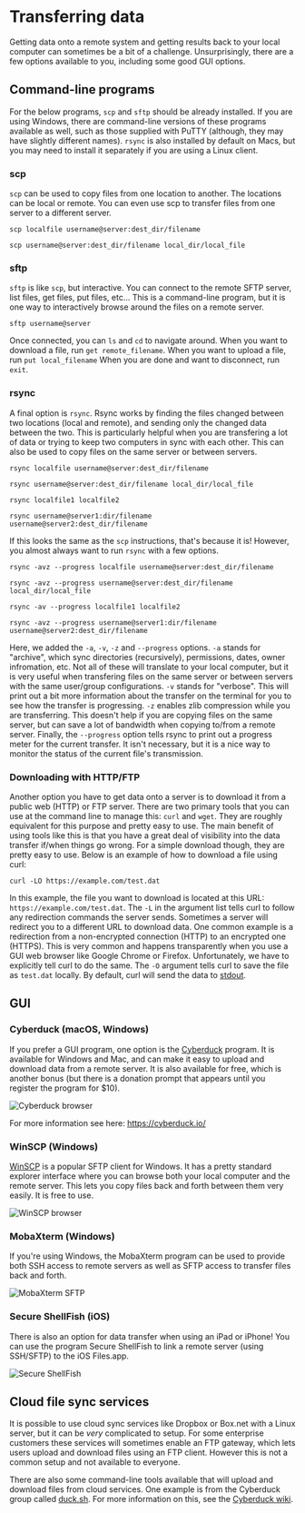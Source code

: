 # Transferring data

Getting data onto a remote system and getting results back to your local computer can sometimes be a bit of a challenge. Unsurprisingly, there are a few options available to you, including some good GUI options.

## Command-line programs

For the below programs, `scp` and `sftp` should be already installed. If you are using Windows, there are command-line versions of these programs available as well, such as those supplied with PuTTY (although, they may have slightly different names). `rsync` is also installed by default on Macs, but you may need to install it separately if you are using a Linux client.

### scp

`scp` can be used to copy files from one location to another. The locations can be local or remote. You can even use scp to transfer files from one server to a different server.

    scp localfile username@server:dest_dir/filename

    scp username@server:dest_dir/filename local_dir/local_file


### sftp

`sftp` is like `scp`, but interactive. You can connect to the remote SFTP server, list files, get files, put files, etc... This is a command-line program, but it is one way to interactively browse around the files on a remote server.

    sftp username@server

Once connected, you can `ls` and `cd` to navigate around. When you want to download a file, run `get remote_filename`.  When you want to upload a file, run `put local_filename` When you are done and want to disconnect, run `exit`.

### rsync

A final option is `rsync`. Rsync works by finding the files changed between two locations (local and remote), and sending only the changed data between the two. This is particularly helpful when you are transfering a lot of data or trying to keep two computers in sync with each other. This can also be used to copy files on the same server or between servers.


    rsync localfile username@server:dest_dir/filename

    rsync username@server:dest_dir/filename local_dir/local_file

    rsync localfile1 localfile2

    rsync username@server1:dir/filename  username@server2:dest_dir/filename


If this looks the same as the `scp` instructions, that's because it is! However, you almost always want to run `rsync` with a few options.

    rsync -avz --progress localfile username@server:dest_dir/filename

    rsync -avz --progress username@server:dest_dir/filename local_dir/local_file

    rsync -av --progress localfile1 localfile2

    rsync -avz --progress username@server1:dir/filename  username@server2:dest_dir/filename

Here, we added the `-a`, `-v`, `-z` and `--progress` options. `-a` stands for "archive", which sync directories (recursively), permissions, dates, owner infromation, etc. Not all of these will translate to your local computer, but it is very useful when transfering files on the same server or between servers with the same user/group configurations. `-v` stands for "verbose". This will print out a bit more information about the transfer on the terminal for you to see how the transfer is progressing. `-z` enables zlib compression while you are transferring. This doesn't help if you are copying files on the same server, but can save a lot of bandwidth when copying to/from a remote server. Finally, the `--progress` option tells rsync to print out a progress meter for the current transfer. It isn't necessary, but it is a nice way to monitor the status of the current file's transmission.

### Downloading with HTTP/FTP

Another option you have to get data onto a server is to download it from a public web (HTTP) or FTP server. There are two primary tools that you can use at the command line to manage this: `curl` and `wget`. They are roughly equivalent for this purpose and pretty easy to use. The main benefit of using tools like this is that you have a great deal of visibility into the data transfer if/when things go wrong. For a simple download though, they are pretty easy to use. Below is an example of how to download a file using curl:

	curl -LO https://example.com/test.dat

In this example, the file you want to download is located at this URL: `https://example.com/test.dat`. The `-L` in the argument list tells curl to follow any redirection commands the server sends. Sometimes a server will redirect you to a different URL to download data. One common example is a redirection from a non-encrypted connection (HTTP) to an encrypted one (HTTPS). This is very common and happens transparently when you use a GUI web browser like Google Chrome or Firefox. Unfortunately, we have to explicitly tell curl to do the same. The `-O` argument tells curl to save the file as `test.dat` locally. By default, curl will send the data to [stdout](concepts.md#onputoutput-streams).



## GUI

### Cyberduck (macOS, Windows)


If you prefer a GUI program, one option is the [Cyberduck](https://cyberduck.io/) program. It is available for Windows and Mac, and can make it easy to upload and download data from a remote server. It is also available for free, which is another bonus (but there is a donation prompt that appears until you register the program for $10).

![Cyberduck browser](img/browser.png)

For more information see here: https://cyberduck.io/

### WinSCP (Windows)

[WinSCP](https://winscp.net/) is a popular SFTP client for Windows. It has a pretty standard explorer interface where you can browse both your local computer and the remote server. This lets you copy files back and forth between them very easily. It is free to use.

![WinSCP browser](img/winscp.png)

### MobaXterm (Windows)

If you're using Windows, the MobaXterm program can be used to provide both SSH access to remote servers as well as SFTP access to transfer files back and forth.

![MobaXterm SFTP](img/feature-sftp-browser.png)


### Secure ShellFish (iOS)

There is also an option for data transfer when using an iPad or iPhone! You can use the program Secure ShellFish to link a remote server (using SSH/SFTP) to the iOS Files.app.

![Secure ShellFish](img/shellfish.png)

## Cloud file sync services

It is possible to use cloud sync services like Dropbox or Box.net with a Linux server, but it can be *very* complicated to setup. For some enterprise customers these services will sometimes enable an FTP gateway, which lets users upload and download files using an FTP client. However this is not a common setup and not available to everyone.

There are also some command-line tools available that will upload and download files from cloud services. One example is from the Cyberduck group called [duck.sh](https://duck.sh/). For more information on this, see the [Cyberduck wiki](https://trac.cyberduck.io/wiki/help/en/howto/cli).